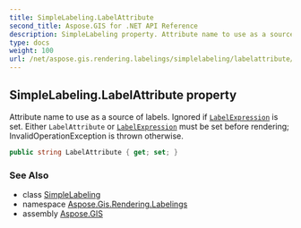 ```yaml
---
title: SimpleLabeling.LabelAttribute
second_title: Aspose.GIS for .NET API Reference
description: SimpleLabeling property. Attribute name to use as a source of labels. Ignored if LabelExpression is set. Either LabelAttribute or LabelExpression must be set before rendering InvalidOperationException is thrown otherwise.
type: docs
weight: 100
url: /net/aspose.gis.rendering.labelings/simplelabeling/labelattribute/
---
```

## SimpleLabeling.LabelAttribute property

Attribute name to use as a source of labels. Ignored if [`LabelExpression`](../labelexpression/) is set. Either `LabelAttribute` or [`LabelExpression`](../labelexpression/) must be set before rendering; InvalidOperationException is thrown otherwise.

```csharp
public string LabelAttribute { get; set; }
```

### See Also

* class [SimpleLabeling](../)
* namespace [Aspose.Gis.Rendering.Labelings](../../simplelabeling/)
* assembly [Aspose.GIS](../../../)


